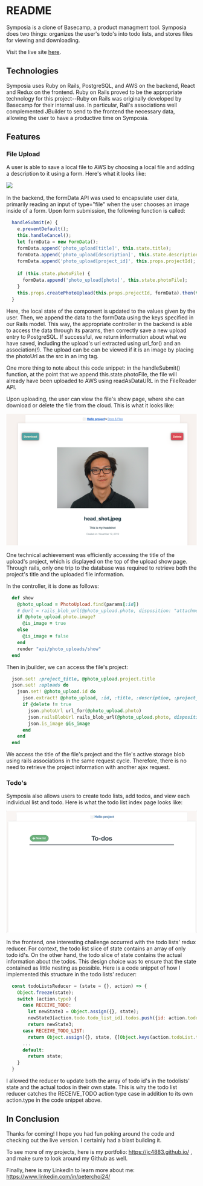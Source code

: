 # README

Symposia is a clone of Basecamp, a product managment tool. Symposia does two things: organizes the user's todo's into todo lists, and stores files for viewing and downloading. 

Visit the live site [here](https://symposia.herokuapp.com/).

## Technologies

Symposia uses Ruby on Rails, PostgreSQL, and AWS on the backend, React and Redux on the frontend. Ruby on Rails proved to be the appropriate technology for this project--Ruby on Rails was originally developed by Basecamp for their internal use. In particular, Rail's associations well complemented JBuilder to send to the frontend the necessary data, allowing the user to have a productive time on Symposia. 

## Features
### File Upload
A user is able to save a local file to AWS by choosing a local file and adding a description to it using a form. Here's what it looks like:

![](docs_upload_demo.gif)

In the backend, the formData API was used to encapsulate user data, primarily reading an input of type="file" when the user chooses an image inside of a form. Upon form submission, the following function is called: 

```JavaScript 
  handleSubmit(e) {
    e.preventDefault();
    this.handleCancel();
    let formData = new FormData();
    formData.append('photo_upload[title]', this.state.title);
    formData.append('photo_upload[description]', this.state.description);
    formData.append('photo_upload[project_id]', this.props.projectId);
    
    if (this.state.photoFile) {
      formData.append('photo_upload[photo]', this.state.photoFile);
    }
    this.props.createPhotoUpload(this.props.projectId, formData).then(this.props.parentRender);
  }

```

Here, the local state of the component is updated to the values given by the user. Then, we append the data to the formData using the keys specified in our Rails model. This way, the appropriate controller in the backend is able to access the data through its params, then correctly save a new upload entry to PostgreSQL. If successful, we return information about what we have saved, including the upload's url extracted using url_for() and an association(!). The upload can be can be viewed if it is an image by placing the photoUrl as the src in an img tag.

One more thing to note about this code snippet: in the handleSubmit() function, at the point that we append this.state.photoFile, the file will already have been uploaded to AWS using readAsDataURL in the FileReader API.


Upon uploading, the user can view the file's show page, where she can download or delete the file from the cloud. This is what it looks like:

![](docs_show.png)


One technical achievement was efficiently accessing the title of the upload's project, which is displayed on the top of the upload show page. Through rails, only one trip to the database was required to retrieve both the project's title and the uploaded file information. 

In the controller, it is done as follows:

```Ruby
  def show
    @photo_upload = PhotoUpload.find(params[:id])
    # @url = rails_blob_url(@photo_upload.photo, disposition: "attachment")
    if @photo_upload.photo.image?
      @is_image = true
    else
      @is_image = false
    end
    render "api/photo_uploads/show"
  end
```

Then in jbuilder, we can access the file's project:
```Ruby 
  json.set! :project_title, @photo_upload.project.title
  json.set! :uploads do
    json.set! @photo_upload.id do
      json.extract! @photo_upload, :id, :title, :description, :project_id, :created_at
      if @delete != true
        json.photoUrl url_for(@photo_upload.photo)
        json.railsBlobUrl rails_blob_url(@photo_upload.photo, disposition: "attachment")
        json.is_image @is_image
      end
    end
  end
```

We access the title of the file's project and the file's active storage blob using rails associations in the same request cycle. Therefore, there is no need to retrieve the project information with another ajax request.

### Todo's
Symposia also allows users to create todo lists, add todos, and view each individual list and todo.
Here is what the todo list index page looks like:

![](todolist_demo.gif)

In the frontend, one interesting challenge occurred with the todo lists' redux reducer. For context, the todo list slice of state contains an array of only todo id's. On the other hand, the todo slice of state contains the actual information about the todos. This design choice was to ensure that the state contained as little nesting as possible. Here is a code snippet of how I implemented this structure in the todo lists' reducer:

```JavaScript
  const todoListsReducer = (state = {}, action) => {
    Object.freeze(state);
    switch (action.type) {
      case RECEIVE_TODO:
        let newState3 = Object.assign({}, state);
        newState3[action.todo.todo_list_id].todos.push({id: action.todo.id})
        return newState3;
      case RECEIVE_TODO_LIST:
        return Object.assign({}, state, {[Object.keys(action.todoList.todoList)[0]]: Object.values(action.todoList.todoList)[0]});
      ...
      default:
        return state;
    }
  }

```


I allowed the reducer to update both the array of todo id's in the todolists' state and the actual todos in their own state. This is why the todo list reducer catches the RECEIVE_TODO action type case in addition to its own action.type in the code snippet above.

## In Conclusion
Thanks for coming! I hope you had fun poking around the code and checking out the live version. I certainly had a blast building it. 

To see more of my projects, here is my portfolio: https://jc4883.github.io/ , and make sure to look around my Github as well.

Finally, here is my LinkedIn to learn more about me: https://www.linkedin.com/in/peterchoi24/

